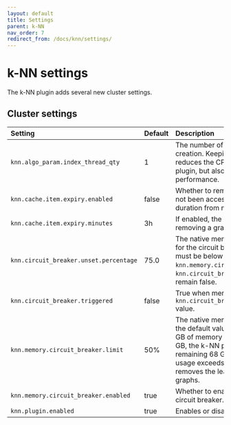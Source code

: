 ```yaml
---
layout: default
title: Settings
parent: k-NN
nav_order: 7
redirect_from: /docs/knn/settings/
---
```


# k-NN settings

The k-NN plugin adds several new cluster settings.

## Cluster settings

Setting | Default | Description
:--- | :--- | :---
`knn.algo_param.index_thread_qty` | 1 | The number of threads used for graph creation. Keeping this value low reduces the CPU impact of the k-NN plugin, but also reduces indexing performance.
`knn.cache.item.expiry.enabled` | false | Whether to remove graphs that have not been accessed for a certain duration from memory.
`knn.cache.item.expiry.minutes` | 3h | If enabled, the idle time before removing a graph from memory.
`knn.circuit_breaker.unset.percentage` | 75.0 | The native memory usage threshold for the circuit breaker. Memory usage must be below this percentage of `knn.memory.circuit_breaker.limit` for `knn.circuit_breaker.triggered` to remain false.
`knn.circuit_breaker.triggered` | false | True when memory usage exceeds the `knn.circuit_breaker.unset.percentage` value.
`knn.memory.circuit_breaker.limit` | 50% | The native memory limit for graphs. At the default value, if a machine has 100 GB of memory and the JVM uses 32 GB, the k-NN plugin uses 50% of the remaining 68 GB (34 GB). If memory usage exceeds this value, k-NN removes the least recently used graphs.
`knn.memory.circuit_breaker.enabled` | true | Whether to enable the k-NN memory circuit breaker.
`knn.plugin.enabled`| true | Enables or disables the k-NN plugin.
